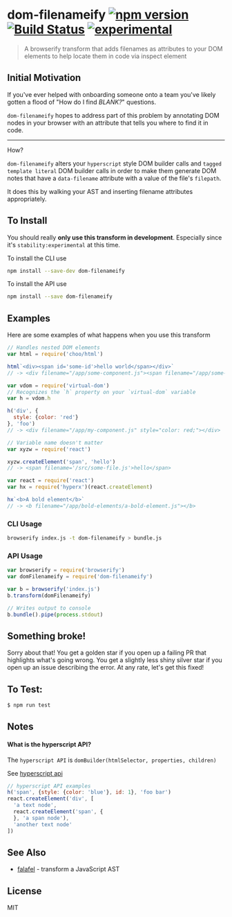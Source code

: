 dom-filenameify [![npm version](https://badge.fury.io/js/dom-filenameify.svg)](http://badge.fury.io/js/dom-filenameify) [![Build Status](https://travis-ci.org/chinedufn/dom-filenameify.svg?branch=master)](https://travis-ci.org/chinedufn/dom-filenameify) [![experimental](http://badges.github.io/stability-badges/dist/experimental.svg)](http://github.com/badges/stability-badges)
====================

> A browserify transform that adds filenames as attributes to your DOM elements to help locate them in code via inspect element

## Initial Motivation

If you've ever helped with onboarding someone onto a team you've likely gotten a flood of "How do I find *BLANK?*" questions.

`dom-filenameify` hopes to address part of this problem by annotating DOM nodes in your browser with an attribute that tells you where to find it in code.

---

How?

`dom-filenameify` alters your `hyperscript` style DOM builder calls and `tagged template literal` DOM builder calls
in order to make them generate DOM notes that have a `data-filename` attribute with a value of the file's `filepath`.

It does this by walking your AST and inserting filename attributes appropriately.

## To Install

You should really **only use this transform in development**. Especially since it's `stability:experimental` at this time.

To install the CLI use

```sh
npm install --save-dev dom-filenameify
```

To install the API use

```sh
npm install --save dom-filenameify
```

## Examples

Here are some examples of what happens when you use this transform

```js
// Handles nested DOM elements
var html = require('choo/html')

html`<div><span id='some-id'>hello world</span></div>`
// -> <div filename="/app/some-component.js"><span filename="/app/some-component.js" id="some-id">hello world</span></div>
```

```js
var vdom = require('virtual-dom')
// Recognizes the `h` property on your `virtual-dom` variable
var h = vdom.h

h('div', {
  style: {color: 'red'}
}, 'foo')
// -> <div filename="/app/my-component.js" style="color: red;"></div>
```

```js
// Variable name doesn't matter
var xyzw = require('react')

xyzw.createElement('span', 'hello')
// -> <span filename='/src/some-file.js'>hello</span>
```

```js
var react = require('react')
var hx = require('hyperx')(react.createElement)

hx`<b>A bold element</b>`
// -> <b filename="/app/bold-elements/a-bold-element.js"></b>
```

### CLI Usage

```sh
browserify index.js -t dom-filenameify > bundle.js
```

### API Usage

```js
var browserify = require('browserify')
var domFilenameify = require('dom-filenameify')

var b = browserify('index.js')
b.transform(domFilenameify)

// Writes output to console
b.bundle().pipe(process.stdout)
```

## Something broke!

Sorry about that! You get a golden star if you open up a failing PR that highlights what's going wrong. You get a slightly less shiny silver star
if you open up an issue describing the error. At any rate, let's get this fixed!

## To Test:

```sh
$ npm run test
```

## Notes

#### What is the hyperscript API?

The `hyperscript API` is `domBuilder(htmlSelector, properties, children)`

See [hyperscript api](https://github.com/Raynos/virtual-hyperscript#hselector-properties-children)

```js
// hyperscript API examples
h('span', {style: {color: 'blue'}, id: 1}, 'foo bar')
react.createElement('div', [
  'a text node',
  react.createElement('span', {
  }, 'a span node'),
  'another text node'
])
```

## See Also

- [falafel](https://github.com/substack/node-falafel) - transform a JavaScript AST

## License

MIT
